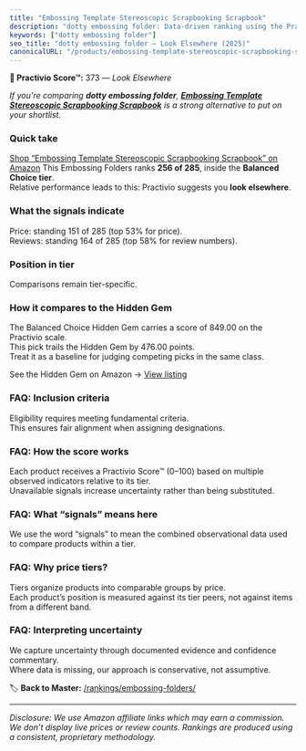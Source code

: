 ```yaml
---
title: "Embossing Template Stereoscopic Scrapbooking Scrapbook"
description: "dotty embossing folder: Data-driven ranking using the Practivio Score™. Positioned by quality, value, demand, findability, momentum."
keywords: ["dotty embossing folder"]
seo_title: "dotty embossing folder — Look Elsewhere (2025)"
canonicalURL: "/products/embossing-template-stereoscopic-scrapbooking-scrapbook-B0F1TGSDKC/"
---
```


**🚫 Practivio Score™:** 373 — _Look Elsewhere_


*If you're comparing **dotty embossing folder**, **[Embossing Template Stereoscopic Scrapbooking Scrapbook](https://www.amazon.com/dp/B0F1TGSDKC?tag=practivio-20)** is a strong alternative to put on your shortlist.*
### Quick take
[Shop “Embossing Template Stereoscopic Scrapbooking Scrapbook” on Amazon](https://www.amazon.com/dp/B0F1TGSDKC?tag=practivio-20)
This Embossing Folders ranks **256 of 285**, inside the **Balanced Choice tier**.  
Relative performance leads to this: Practivio suggests you **look elsewhere**.

### What the signals indicate
Price: standing 151 of 285 (top 53% for price).  
Reviews: standing 164 of 285 (top 58% for review numbers).  

### Position in tier
Comparisons remain tier-specific.

### How it compares to the Hidden Gem
The Balanced Choice Hidden Gem carries a score of 849.00 on the Practivio scale.  
This pick trails the Hidden Gem by 476.00 points.  
Treat it as a baseline for judging competing picks in the same class.  

See the Hidden Gem on Amazon → [View listing](https://www.amazon.com/dp/B0006HXBSU?tag=practivio-20)

### FAQ: Inclusion criteria
Eligibility requires meeting fundamental criteria.  
This ensures fair alignment when assigning designations.

### FAQ: How the score works
Each product receives a Practivio Score™ (0–100) based on multiple observed indicators relative to its tier.  
Unavailable signals increase uncertainty rather than being substituted.

### FAQ: What “signals” means here
We use the word “signals” to mean the combined observational data used to compare products within a tier.

### FAQ: Why price tiers?
Tiers organize products into comparable groups by price.  
Each product’s position is measured against its tier peers, not against items from a different band.

### FAQ: Interpreting uncertainty
We capture uncertainty through documented evidence and confidence commentary.  
Where data is missing, our approach is conservative, not assumptive.


🏷️ **Back to Master:** [/rankings/embossing-folders/](/rankings/embossing-folders/)

---
_Disclosure: We use Amazon affiliate links which may earn a commission. We don’t display live prices or review counts. Rankings are produced using a consistent, proprietary methodology._
